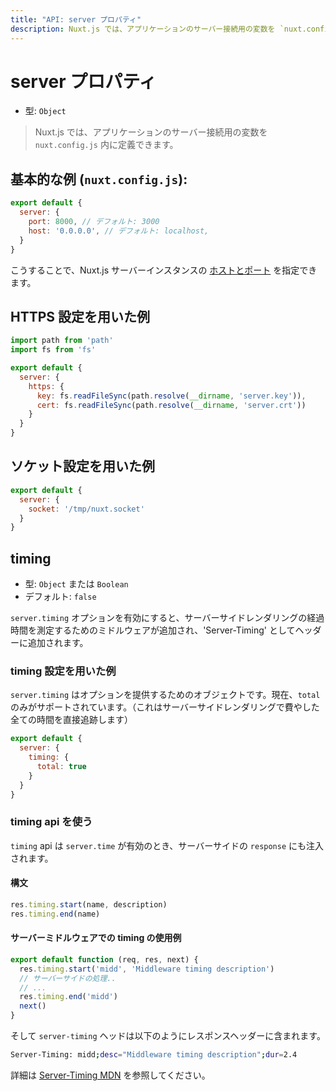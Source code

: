 ```yaml
---
title: "API: server プロパティ"
description: Nuxt.js では、アプリケーションのサーバー接続用の変数を `nuxt.config.js` 内に定義できます。
---
```


# server プロパティ

- 型: `Object`

> Nuxt.js では、アプリケーションのサーバー接続用の変数を `nuxt.config.js` 内に定義できます。

## 基本的な例 (`nuxt.config.js`):

```js
export default {
  server: {
    port: 8000, // デフォルト: 3000
    host: '0.0.0.0', // デフォルト: localhost,
  }
}
```

こうすることで、Nuxt.js サーバーインスタンスの [ホストとポート](/faq/host-port) を指定できます。

## HTTPS 設定を用いた例

```js
import path from 'path'
import fs from 'fs'

export default {
  server: {
    https: {
      key: fs.readFileSync(path.resolve(__dirname, 'server.key')),
      cert: fs.readFileSync(path.resolve(__dirname, 'server.crt'))
    }
  }
}
```

## ソケット設定を用いた例

```js
export default {
  server: {
    socket: '/tmp/nuxt.socket'
  }
}
```

## timing

- 型: `Object` または `Boolean`
- デフォルト: `false`

`server.timing` オプションを有効にすると、サーバーサイドレンダリングの経過時間を測定するためのミドルウェアが追加され、'Server-Timing' としてヘッダーに追加されます。

### timing 設定を用いた例

`server.timing` はオプションを提供するためのオブジェクトです。現在、`total` のみがサポートされています。（これはサーバーサイドレンダリングで費やした全ての時間を直接追跡します）

```js
export default {
  server: {
    timing: {
      total: true
    }
  }
}
```

### timing api を使う

`timing` api は `server.time` が有効のとき、サーバーサイドの `response` にも注入されます。

#### 構文

```js
res.timing.start(name, description)
res.timing.end(name)
```

#### サーバーミドルウェアでの timing の使用例

```js
export default function (req, res, next) {
  res.timing.start('midd', 'Middleware timing description')
  // サーバーサイドの処理..
  // ...
  res.timing.end('midd')
  next()
}
```

そして `server-timing` ヘッドは以下のようにレスポンスヘッダーに含まれます。

```bash
Server-Timing: midd;desc="Middleware timing description";dur=2.4
```

詳細は [Server-Timing MDN](https://developer.mozilla.org/ja/docs/Web/HTTP/Headers/Server-Timing) を参照してください。
